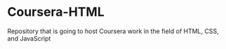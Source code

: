 # Coursera-HTML
Repository that is going to host Coursera work in the field of HTML, CSS, and JavaScript

